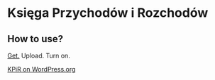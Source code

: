 # Księga Przychodów i Rozchodów

## How to use?

[Get.](https://github.com/iworks/kpir/releases) Upload. Turn on.

[KPiR on WordPress.org](https://pl.wordpress.org/plugins/kpir/)
